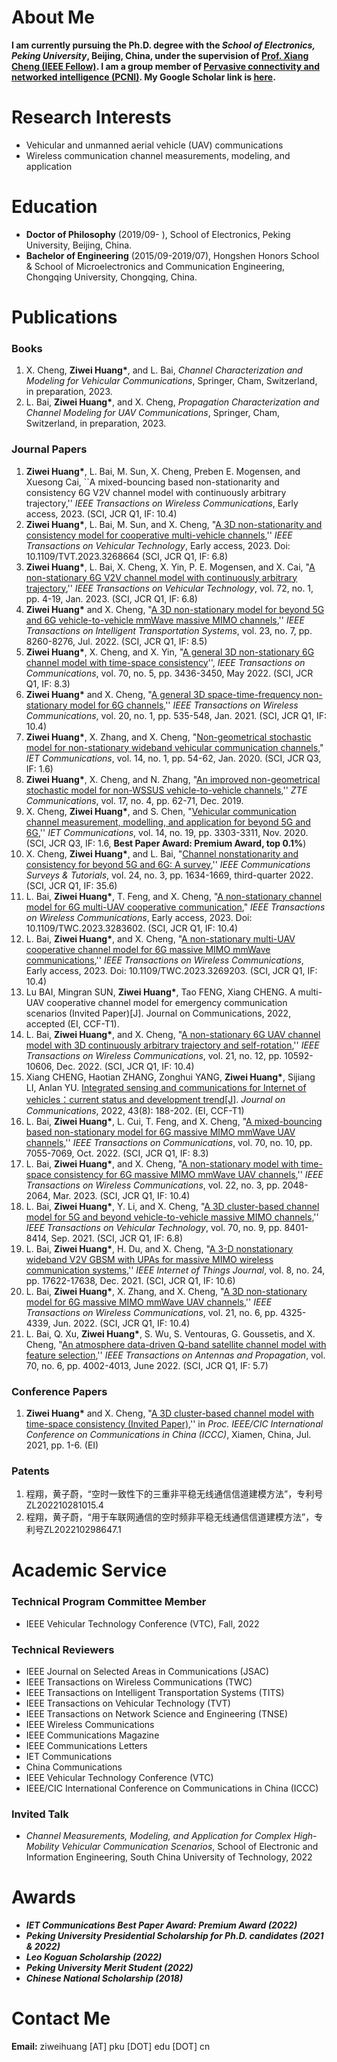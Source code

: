 # About Me

**I am currently pursuing the Ph.D. degree with the *School of Electronics, Peking University*, Beijing, China, under the supervision of [Prof. Xiang Cheng (IEEE Fellow)](https://ele.pku.edu.cn/info/1023/1063.htm). I am a group member of [Pervasive connectivity and networked intelligence (PCNI)](http://pcni.pku.edu.cn/homepage.html). My Google Scholar link is [here](https://scholar.google.com/citations?user=UO10gm8AAAAJ&hl=zh-CN&oi=sra).**


# Research Interests

+ Vehicular  and unmanned aerial vehicle (UAV) communications
+ Wireless communication channel measurements, modeling, and application


# Education

+ **Doctor of Philosophy** (2019/09- ), School of Electronics, Peking University, Beijing, China.
+ **Bachelor of Engineering** (2015/09-2019/07), Hongshen Honors School & School of Microelectronics and Communication Engineering, Chongqing University, Chongqing, China.

# Publications

### Books
1.	X. Cheng, **Ziwei Huang\***, and L. Bai, *Channel Characterization and Modeling for Vehicular Communications*, Springer, Cham, Switzerland, in preparation, 2023. 
2.	L. Bai, **Ziwei Huang\***, and X. Cheng, *Propagation Characterization and Channel Modeling for UAV Communications*, Springer, Cham, Switzerland, in preparation, 2023.


### Journal Papers
1. **Ziwei Huang\***, L. Bai, M. Sun, X. Cheng, Preben E. Mogensen, and Xuesong Cai, ``A mixed-bouncing based non-stationarity and consistency 6G V2V channel model with continuously arbitrary trajectory,'' *IEEE Transactions on Wireless Communications*, Early access, 2023. (SCI, JCR Q1, IF: 10.4)
2. **Ziwei Huang\***, L. Bai, M. Sun, and X. Cheng, "[A 3D non-stationarity and consistency model for cooperative multi-vehicle channels](https://ieeexplore.ieee.org/document/10106035),'' *IEEE Transactions on Vehicular Technology*, Early access, 2023. Doi: 10.1109/TVT.2023.3268664 (SCI, JCR Q1, IF: 6.8)
1. **Ziwei Huang\***, L. Bai, X. Cheng, X. Yin, P. E. Mogensen, and X. Cai, "[A non-stationary 6G V2V channel model with continuously arbitrary trajectory](https://ieeexplore.ieee.org/abstract/document/9872128),'' *IEEE Transactions on Vehicular Technology*, vol. 72, no. 1, pp. 4-19, Jan. 2023. (SCI, JCR Q1, IF: 6.8)
2. **Ziwei Huang\*** and X. Cheng, "[A 3D non-stationary model for beyond 5G and 6G vehicle-to-vehicle mmWave massive MIMO channels](https://ieeexplore.ieee.org/document/9464161),'' *IEEE Transactions on Intelligent Transportation Systems*, vol. 23, no. 7, pp. 8260-8276, Jul. 2022. (SCI, JCR Q1, IF: 8.5)
4. **Ziwei Huang\***, X. Cheng, and X. Yin, "[A general 3D non-stationary 6G channel model with time-space consistency](https://ieeexplore.ieee.org/document/9727146)'', *IEEE Transactions on Communications*, vol. 70, no. 5, pp. 3436-3450, May 2022. (SCI, JCR Q1, IF: 8.3)
5. **Ziwei Huang\*** and X. Cheng, "[A general 3D space-time-frequency non-stationary model for 6G channels](https://ieeexplore.ieee.org/document/9210873),'' *IEEE Transactions on Wireless Communications*, vol. 20, no. 1, pp. 535-548, Jan. 2021. (SCI, JCR Q1, IF: 10.4)
7.	**Ziwei Huang\***, X. Zhang, and X. Cheng, "[Non-geometrical stochastic model for non-stationary wideband vehicular communication channels](https://ietresearch.onlinelibrary.wiley.com/doi/full/10.1049/iet-com.2019.0532)," *IET Communications*, vol. 14, no. 1, pp. 54-62, Jan. 2020. (SCI, JCR Q3, IF: 1.6)
8.	**Ziwei Huang\***, X. Cheng, and N. Zhang, "[An improved non-geometrical stochastic model for non-WSSUS vehicle-to-vehicle channels](http://zte.magtechjournal.com/EN/Y2019/V17/I4/62),'' *ZTE Communications*, vol. 17, no. 4, pp. 62-71, Dec. 2019. 
9.	X. Cheng, **Ziwei Huang\***, and S. Chen, "[Vehicular communication channel measurement, modelling, and application for beyond 5G and 6G](https://ietresearch.onlinelibrary.wiley.com/doi/full/10.1049/iet-com.2020.0531),'' *IET Communications*, vol. 14, no. 19, pp. 3303-3311, Nov. 2020. (SCI, JCR Q3, IF: 1.6, **Best Paper Award: Premium Award, top 0.1%**)
10. X. Cheng, **Ziwei Huang\***, and L. Bai, "[Channel nonstationarity and consistency for beyond 5G and 6G: A survey](https://ieeexplore.ieee.org/document/9799524),'' *IEEE Communications Surveys & Tutorials*, vol. 24, no. 3, pp. 1634-1669, third-quarter 2022. (SCI, JCR Q1, IF: 35.6)
11. L. Bai, **Ziwei Huang\***, T. Feng, and X. Cheng, "[A non-stationary channel model for 6G multi-UAV cooperative communication](https://ieeexplore.ieee.org/document/10151789)," *IEEE Transactions on Wireless Communications*, Early access, 2023. Doi: 10.1109/TWC.2023.3283602. (SCI, JCR Q1, IF: 10.4)
12.	L. Bai, **Ziwei Huang\***, and X. Cheng, "[A non-stationary multi-UAV cooperative channel model for 6G massive MIMO mmWave communications](https://ieeexplore.ieee.org/document/10110375),'' *IEEE Transactions on Wireless Communications*, Early access, 2023. Doi: 10.1109/TWC.2023.3269203. (SCI, JCR Q1, IF: 10.4)
12. Lu BAI, Mingran SUN, **Ziwei Huang\***, Tao FENG, Xiang CHENG. A multi-UAV cooperative channel model for emergency communication scenarios (Invited Paper)[J]. Journal on Communications, 2022, accepted (EI, CCF-T1).
13.	L. Bai, **Ziwei Huang\***, and X. Cheng, "[A non-stationary 6G UAV channel model with 3D continuously arbitrary trajectory and self-rotation](https://ieeexplore.ieee.org/document/9810808),'' *IEEE Transactions on Wireless Communications*, vol. 21, no. 12, pp. 10592-10606, Dec. 2022. (SCI, JCR Q1, IF: 10.4)
14.	Xiang CHENG, Haotian ZHANG, Zonghui YANG, **Ziwei Huang\***, Sijiang LI, Anlan YU. [Integrated sensing and communications for Internet of vehicles：current status and development trend[J]](http://www.infocomm-journal.com/txxb/CN/10.11959/j.issn.1000-436x.2022137). *Journal on Communications*, 2022, 43(8): 188-202. (EI, CCF-T1)
15.	L. Bai, **Ziwei Huang\***, L. Cui, T. Feng, and X. Cheng, "[A mixed-bouncing based non-stationary model for 6G massive MIMO mmWave UAV channels](https://ieeexplore.ieee.org/document/9875362/),'' *IEEE Transactions on Communications*, vol. 70, no. 10, pp. 7055-7069, Oct. 2022. (SCI, JCR Q1, IF: 8.3)
16.	L. Bai, **Ziwei Huang\***, and X. Cheng, "[A non-stationary model with time-space consistency for 6G massive MIMO mmWave UAV channels](https://ieeexplore.ieee.org/abstract/document/9905970),'' *IEEE Transactions on Wireless Communications*, vol. 22, no. 3, pp. 2048-2064, Mar. 2023. (SCI, JCR Q1, IF: 10.4)
17.	L. Bai, **Ziwei Huang\***, Y. Li, and X. Cheng, "[A 3D cluster-based channel model for 5G and beyond vehicle-to-vehicle massive MIMO channels](https://ieeexplore.ieee.org/document/9497668),'' *IEEE Transactions on Vehicular Technology*, vol. 70, no. 9, pp. 8401-8414, Sep. 2021. (SCI, JCR Q1, IF: 6.8)
18.	L. Bai, **Ziwei Huang\***, H. Du, and X. Cheng, "[A 3-D nonstationary wideband V2V GBSM with UPAs for massive MIMO wireless communication systems](https://ieeexplore.ieee.org/document/9435752),'' *IEEE Internet of Things Journal*, vol. 8, no. 24, pp. 17622-17638, Dec. 2021. (SCI, JCR Q1, IF: 10.6)
19.	L. Bai, **Ziwei Huang\***, X. Zhang, and X. Cheng, "[A 3D non-stationary model for 6G massive MIMO mmWave UAV channels](https://ieeexplore.ieee.org/document/9627591),'' *IEEE Transactions on Wireless Communications*, vol. 21, no. 6, pp. 4325-4339, Jun. 2022. (SCI, JCR Q1, IF: 10.4)
20.	L. Bai, Q. Xu, **Ziwei Huang\***, S. Wu, S. Ventouras, G. Goussetis, and X. Cheng, "[An atmosphere data-driven Q-band satellite channel model with feature selection](https://ieeexplore.ieee.org/document/9664482),'' *IEEE Transactions on Antennas and Propagation*, vol. 70, no. 6, pp. 4002-4013, June 2022. (SCI, JCR Q1, IF: 5.7)






### Conference Papers
1.	**Ziwei Huang\*** and X. Cheng, "[A 3D cluster-based channel model with time-space consistency (Invited Paper)](https://ieeexplore.ieee.org/document/9580400),'' in *Proc. IEEE/CIC International Conference on Communications in China (ICCC)*, Xiamen, China, Jul. 2021, pp. 1-6. (EI)

### Patents
1.	程翔，黄子蔚，“空时一致性下的三重非平稳无线通信信道建模方法”，专利号ZL202210281015.4
2.	程翔，黄子蔚，“用于车联网通信的空时频非平稳无线通信信道建模方法”，专利号ZL202210298647.1




# Academic Service

### Technical Program Committee Member
+ IEEE Vehicular Technology Conference (VTC), Fall, 2022
  
### Technical Reviewers
+ IEEE Journal on Selected Areas in Communications (JSAC)
+ IEEE Transactions on Wireless Communications (TWC)
+ IEEE Transactions on Intelligent Transportation Systems (TITS)
+ IEEE Transactions on Vehicular Technology (TVT)
+ IEEE Transactions on Network Science and Engineering (TNSE)
+ IEEE Wireless Communications
+ IEEE Communications Magazine
+ IEEE Communications Letters
+ IET Communications
+ China Communications
+ IEEE Vehicular Technology Conference (VTC)
+ IEEE/CIC International Conference on Communications in China (ICCC)

### Invited Talk
+ *Channel Measurements, Modeling, and Application for Complex High-Mobility Vehicular Communication Scenarios*, School of Electronic and Information Engineering, South China University of Technology, 2022

# Awards
+ ***IET Communications Best Paper Award: Premium Award (2022)***
+ ***Peking University Presidential Scholarship for Ph.D. candidates (2021 & 2022)***
+ ***Leo Koguan Scholarship (2022)***
+ ***Peking University Merit Student (2022)***
+ ***Chinese National Scholarship (2018)***


# Contact Me

**Email:** ziweihuang [AT] pku [DOT] edu [DOT] cn 
